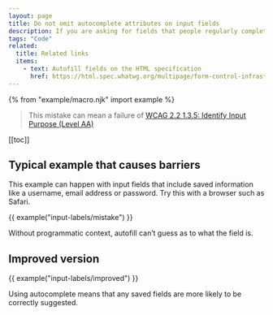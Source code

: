 ```yaml
---
layout: page
title: Do not omit autocomplete attributes on input fields
description: If you are asking for fields that people regularly complete, autocomplete helps them save time by helping their web browser guess the response.
tags: "Code"
related:
  title: Related links
  items:
    - text: Autofill fields on the HTML specification
      href: https://html.spec.whatwg.org/multipage/form-control-infrastructure.html#autofill
---
```


{% from "example/macro.njk" import example %}

> This mistake can mean a failure of [WCAG 2.2 1.3.5: Identify Input Purpose (Level AA)](https://www.w3.org/WAI/WCAG21/Understanding/identify-input-purpose)

[[toc]]

## Typical example that causes barriers

This example can happen with input fields that include saved information like a username, email address or password. Try this with a browser such as Safari.

{{ example("input-labels/mistake") }}

Without programmatic context, autofill can’t guess as to what the field is.

## Improved version

{{ example("input-labels/improved") }}

Using autocomplete means that any saved fields are more likely to be correctly suggested.

